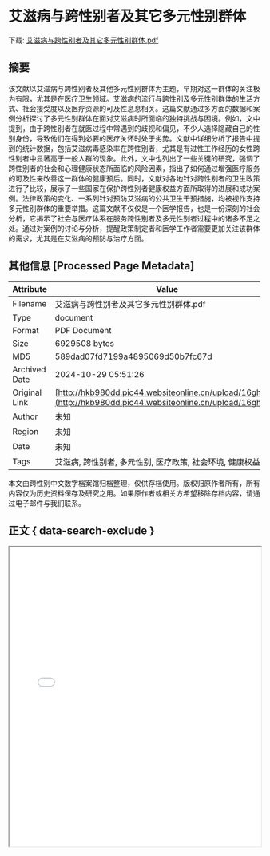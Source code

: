 # 艾滋病与跨性别者及其它多元性别群体

<!-- tcd_download_link -->
下载: [艾滋病与跨性别者及其它多元性别群体.pdf](艾滋病与跨性别者及其它多元性别群体.pdf)
<!-- tcd_download_link_end -->

## 摘要

<!-- tcd_abstract -->
该文献以艾滋病与跨性别者及其他多元性别群体为主题，早期对这一群体的关注极为有限，尤其是在医疗卫生领域。艾滋病的流行与跨性别及多元性别群体的生活方式、社会接受度以及医疗资源的可及性息息相关。这篇文献通过多方面的数据和案例分析探讨了多元性别群体在面对艾滋病时所面临的独特挑战与困境。例如，文中提到，由于跨性别者在就医过程中常遇到的歧视和偏见，不少人选择隐藏自己的性别身份，导致他们在得到必要的医疗关怀时处于劣势。文献中详细分析了报告中提到的统计数据，包括艾滋病毒感染率在跨性别者，尤其是有过性工作经历的女性跨性别者中显著高于一般人群的现象。此外，文中也列出了一些关键的研究，强调了跨性别者的社会和心理健康状态所面临的风险因素，指出了如何通过增强医疗服务的可及性来改善这一群体的健康预后。同时，文献对各地针对跨性别者的卫生政策进行了比较，展示了一些国家在保护跨性别者健康权益方面所取得的进展和成功案例。法律政策的变化、一系列针对预防艾滋病的公共卫生干预措施，均被视作支持多元性别群体的重要举措。这篇文献不仅仅是一个医学报告，也是一份深刻的社会分析，它揭示了社会与医疗体系在服务跨性别者及多元性别者过程中的诸多不足之处。通过对案例的讨论与分析，提醒政策制定者和医学工作者需要更加关注该群体的需求，尤其是在艾滋病的预防与治疗方面。

<!-- tcd_abstract_end -->

## 其他信息 [Processed Page Metadata]

| Attribute       | Value                                  |
|-----------------|----------------------------------------|
| Filename        | 艾滋病与跨性别者及其它多元性别群体.pdf                             |
| Type            | document                                 |
| Format          | PDF Document                               |
| Size            | 6929508 bytes                           |
| MD5             | 589dad07fd7199a4895069d50b7fc67d                                  |
| Archived Date   | 2024-10-29 05:51:26                             |
| Original Link   | [http://hkb980dd.pic44.websiteonline.cn/upload/16gh.pdf](http://hkb980dd.pic44.websiteonline.cn/upload/16gh.pdf)                         |
| Author          | 未知                               |
| Region          | 未知                               |
| Date            | 未知                                 |
| Tags            | 艾滋病, 跨性别者, 多元性别, 医疗政策, 社会环境, 健康权益                                 |

本文由跨性别中文数字档案馆归档整理，仅供存档使用。版权归原作者所有，所有内容仅为历史资料保存及研究之用。如果原作者或相关方希望移除存档内容，请通过电子邮件与我们联系。

## 正文 { data-search-exclude }

<!-- tcd_main_text -->
<iframe src="../艾滋病与跨性别者及其它多元性别群体.pdf" width="100%" height="600px">
    <p>无法显示PDF，请下载查看。</p>
</iframe>
<!-- tcd_main_text_end -->

